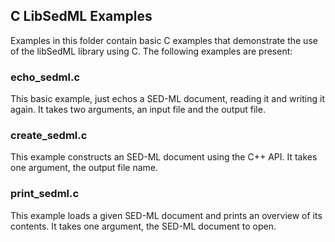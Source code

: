 ## C LibSedML Examples

Examples in this folder contain basic C examples that demonstrate the use of the libSedML library using C. The following examples are present: 

### echo_sedml.c
This basic example, just echos a SED-ML document, reading it and writing it again. It takes two arguments, an input file and the output file. 

### create_sedml.c
This example constructs an SED-ML document using the C++ API. It takes one argument, the output file name.

### print_sedml.c
This example loads a given SED-ML document and prints an overview of its contents. It takes one argument, the SED-ML document to open. 
